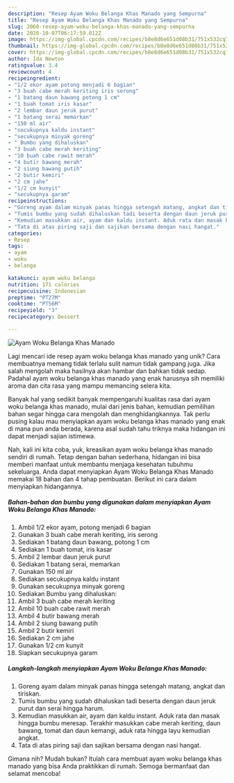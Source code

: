 ```yaml
---
description: "Resep Ayam Woku Belanga Khas Manado yang Sempurna"
title: "Resep Ayam Woku Belanga Khas Manado yang Sempurna"
slug: 2060-resep-ayam-woku-belanga-khas-manado-yang-sempurna
date: 2020-10-07T06:17:59.012Z
image: https://img-global.cpcdn.com/recipes/b8e8d6e651d08b31/751x532cq70/ayam-woku-belanga-khas-manado-foto-resep-utama.jpg
thumbnail: https://img-global.cpcdn.com/recipes/b8e8d6e651d08b31/751x532cq70/ayam-woku-belanga-khas-manado-foto-resep-utama.jpg
cover: https://img-global.cpcdn.com/recipes/b8e8d6e651d08b31/751x532cq70/ayam-woku-belanga-khas-manado-foto-resep-utama.jpg
author: Ida Newton
ratingvalue: 3.4
reviewcount: 4
recipeingredient:
- "1/2 ekor ayam potong menjadi 6 bagian"
- "3 buah cabe merah keriting iris serong"
- "1 batang daun bawang potong 1 cm"
- "1 buah tomat iris kasar"
- "2 lembar daun jeruk purut"
- "1 batang serai memarkan"
- "150 ml air"
- "secukupnya kaldu instant"
- "secukupnya minyak goreng"
- " Bumbu yang dihaluskan"
- "3 buah cabe merah keriting"
- "10 buah cabe rawit merah"
- "4 butir bawang merah"
- "2 siung bawang putih"
- "2 butir kemiri"
- "2 cm jahe"
- "1/2 cm kunyit"
- "secukupnya garam"
recipeinstructions:
- "Goreng ayam dalam minyak panas hingga setengah matang, angkat dan tiriskan."
- "Tumis bumbu yang sudah dihaluskan tadi beserta dengan daun jeruk purut dan serai hingga harum."
- "Kemudian masukkan air, ayam dan kaldu instant. Aduk rata dan masak hingga bumbu meresap. Terakhir masukkan cabe merah keriting, daun bawang, tomat dan daun kemangi, aduk rata hingga layu kemudian angkat."
- "Tata di atas piring saji dan sajikan bersama dengan nasi hangat."
categories:
- Resep
tags:
- ayam
- woku
- belanga

katakunci: ayam woku belanga 
nutrition: 171 calories
recipecuisine: Indonesian
preptime: "PT27M"
cooktime: "PT56M"
recipeyield: "3"
recipecategory: Dessert

---
```



![Ayam Woku Belanga Khas Manado](https://img-global.cpcdn.com/recipes/b8e8d6e651d08b31/751x532cq70/ayam-woku-belanga-khas-manado-foto-resep-utama.jpg)

Lagi mencari ide resep ayam woku belanga khas manado yang unik? Cara membuatnya memang tidak terlalu sulit namun tidak gampang juga. Jika salah mengolah maka hasilnya akan hambar dan bahkan tidak sedap. Padahal ayam woku belanga khas manado yang enak harusnya sih memiliki aroma dan cita rasa yang mampu memancing selera kita.



Banyak hal yang sedikit banyak mempengaruhi kualitas rasa dari ayam woku belanga khas manado, mulai dari jenis bahan, kemudian pemilihan bahan segar hingga cara mengolah dan menghidangkannya. Tak perlu pusing kalau mau menyiapkan ayam woku belanga khas manado yang enak di mana pun anda berada, karena asal sudah tahu triknya maka hidangan ini dapat menjadi sajian istimewa.


Nah, kali ini kita coba, yuk, kreasikan ayam woku belanga khas manado sendiri di rumah. Tetap dengan bahan sederhana, hidangan ini bisa memberi manfaat untuk membantu menjaga kesehatan tubuhmu sekeluarga. Anda dapat menyiapkan Ayam Woku Belanga Khas Manado memakai 18 bahan dan 4 tahap pembuatan. Berikut ini cara dalam menyiapkan hidangannya.

<!--inarticleads1-->

##### Bahan-bahan dan bumbu yang digunakan dalam menyiapkan Ayam Woku Belanga Khas Manado:

1. Ambil 1/2 ekor ayam, potong menjadi 6 bagian
1. Gunakan 3 buah cabe merah keriting, iris serong
1. Sediakan 1 batang daun bawang, potong 1 cm
1. Sediakan 1 buah tomat, iris kasar
1. Ambil 2 lembar daun jeruk purut
1. Sediakan 1 batang serai, memarkan
1. Gunakan 150 ml air
1. Sediakan secukupnya kaldu instant
1. Gunakan secukupnya minyak goreng
1. Sediakan  Bumbu yang dihaluskan:
1. Ambil 3 buah cabe merah keriting
1. Ambil 10 buah cabe rawit merah
1. Ambil 4 butir bawang merah
1. Ambil 2 siung bawang putih
1. Ambil 2 butir kemiri
1. Sediakan 2 cm jahe
1. Gunakan 1/2 cm kunyit
1. Siapkan secukupnya garam




<!--inarticleads2-->

##### Langkah-langkah menyiapkan Ayam Woku Belanga Khas Manado:

1. Goreng ayam dalam minyak panas hingga setengah matang, angkat dan tiriskan.
1. Tumis bumbu yang sudah dihaluskan tadi beserta dengan daun jeruk purut dan serai hingga harum.
1. Kemudian masukkan air, ayam dan kaldu instant. Aduk rata dan masak hingga bumbu meresap. Terakhir masukkan cabe merah keriting, daun bawang, tomat dan daun kemangi, aduk rata hingga layu kemudian angkat.
1. Tata di atas piring saji dan sajikan bersama dengan nasi hangat.




Gimana nih? Mudah bukan? Itulah cara membuat ayam woku belanga khas manado yang bisa Anda praktikkan di rumah. Semoga bermanfaat dan selamat mencoba!
